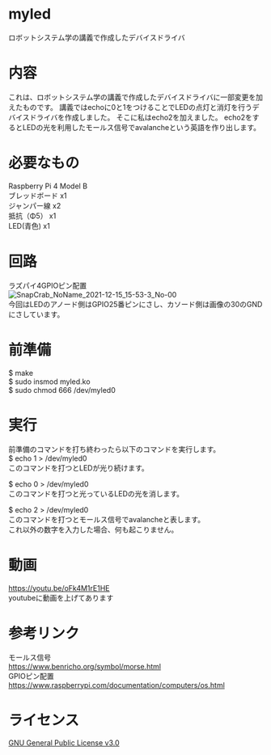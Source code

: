 # myled
ロボットシステム学の講義で作成したデバイスドライバ

# 内容
これは、ロボットシステム学の講義で作成したデバイスドライバに一部変更を加えたものです。
講義ではechoに0と1をつけることでLEDの点灯と消灯を行うデバイスドライバを作成しました。
そこに私はecho2を加えました。
echo2をするとLEDの光を利用したモールス信号でavalancheという英語を作り出します。

# 必要なもの
Raspberry Pi 4 Model B  
ブレッドボード x1  
ジャンパー線 x2  
抵抗（Φ5） x1  
LED(青色) x1  

# 回路
ラズパイ4GPIOピン配置  
![SnapCrab_NoName_2021-12-15_15-53-3_No-00](https://user-images.githubusercontent.com/92073288/148357576-5b8ac453-5ed0-427e-a404-ce6196adcb66.png)  
今回はLEDのアノード側はGPIO25番ピンにさし、カソード側は画像の30のGNDにさしています。

# 前準備
$ make  
$ sudo insmod myled.ko  
$ sudo chmod 666 /dev/myled0  

# 実行
前準備のコマンドを打ち終わったら以下のコマンドを実行します。  
$ echo 1 > /dev/myled0  
このコマンドを打つとLEDが光り続けます。  

$ echo 0 > /dev/myled0  
このコマンドを打つと光っているLEDの光を消します。  

$ echo 2 > /dev/myled0  
このコマンドを打つとモールス信号でavalancheと表します。  
これ以外の数字を入力した場合、何も起こりません。

# 動画  
https://youtu.be/oFk4M1rE1HE  
youtubeに動画を上げてあります  

# 参考リンク
モールス信号  
https://www.benricho.org/symbol/morse.html  
GPIOピン配置  
https://www.raspberrypi.com/documentation/computers/os.html  

# ライセンス
[GNU General Public License v3.0](https://github.com/toshiya2771/led/blob/main/COPYING)


　
